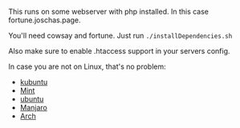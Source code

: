 This runs on some webserver with php installed. In this case fortune.joschas.page.

You'll need cowsay and fortune. Just run `./installDependencies.sh`

Also make sure to enable .htaccess support in your servers config.

In case you are not on Linux, that's no problem:
- [kubuntu](https://kubuntu.org/getkubuntu/)
- [Mint](https://linuxmint.com/download.php)
- [ubuntu](https://ubuntu.com/download)
- [Manjaro](https://manjaro.org/download/)
- [Arch](https://www.archlinux.de/download)
